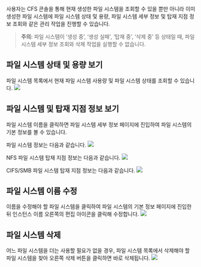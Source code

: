 사용자는 CFS 콘솔을 통해 현재 생성한 파일 시스템을 조회할 수 있을 뿐만 아니라 이미 생성한 파일 시스템에 파일 시스템 상태 및 용량, 파일 시스템 세부 정보 및 탑재 지점 정보 조회와 같은 관리 작업을 진행할 수 있습니다.

> **주의:**
>파일 시스템이 ‘생성 중’, ‘생성 실패', ‘탑재 중’, ‘삭제 중’ 등 상태일 때, 파일 시스템 세부 정보 조회와 삭제 작업을 실행할 수 없습니다.

## 파일 시스템 상태 및 용량 보기
파일 시스템 목록에서 현재 파일 시스템 사용량 및 파일 시스템 상태를 조회할 수 있습니다.
![](https://main.qcloudimg.com/raw/56c358f452fafdaef1c38fc6546cb633.png)


## 파일 시스템 및 탑재 지점 정보 보기
파일 시스템 이름을 클릭하면 파일 시스템 세부 정보 페이지에 진입하여 파일 시스템의 기본 정보를 볼 수 있습니다.

파일 시스템 정보는 다음과 같습니다.
![](https://main.qcloudimg.com/raw/2c024eddd8293fd24a124e4908cf15a5.png)

NFS 파일 시스템 탑재 지점 정보는 다음과 같습니다.
![](https://main.qcloudimg.com/raw/63f4f76c4f826f673aa009310fdf633c.png)

CIFS/SMB 파일 시스템 탑재 지점 정보는 다음과 같습니다.
![](https://main.qcloudimg.com/raw/33bfc3d0d7bae66c41fe0aa5cb0b0f16.png)

## 파일 시스템 이름 수정
이름을 수정해야 할 파일 시스템을 클릭하여 파일 시스템의 기본 정보 페이지에 진입한 뒤 인스턴스 이름 오른쪽의 편집 아이콘을 클릭해 수정합니다.
![](https://main.qcloudimg.com/raw/788dde5826205134b61d5524a4f9a1d2.png)

## 파일 시스템 삭제
어느 파일 시스템을 더는 사용할 필요가 없을 경우, 파일 시스템 목록에서 삭제해야 할 파일 시스템을 찾아 오른쪽 삭제 버튼을 클릭하면 바로 삭제됩니다.
![](https://main.qcloudimg.com/raw/853a695b37f82cf4fcc2c9eaf60933a9.png)


